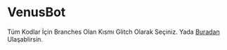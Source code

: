# VenusBot
Tüm Kodlar İçin Branches Olan Kısmı Glitch Olarak Seçiniz. Yada [Buradan](https://github.com/BedirhanTuhana/VenusBot/tree/glitch) Ulaşablirsin.
